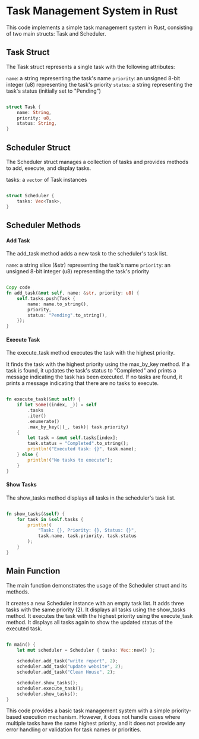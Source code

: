 # Task Management System in Rust
This code implements a simple task management system in Rust, consisting of two main structs: Task and Scheduler.

## Task Struct
The Task struct represents a single task with the following attributes:

`name`: a string representing the task's name
`priority`: an unsigned 8-bit integer (u8) representing the task's priority
`status`: a string representing the task's status (initially set to "Pending")
```rust

struct Task {
    name: String,
    priority: u8,
    status: String,
}
```
## Scheduler Struct
The Scheduler struct manages a collection of tasks and provides methods to add, execute, and display tasks.

tasks: a `vector` of Task instances
```rust

struct Scheduler {
    tasks: Vec<Task>,
}
```
## Scheduler Methods
#### Add Task
The add_task method adds a new task to the scheduler's task list.

`name`: a string slice (&str) representing the task's name
`priority`: an unsigned 8-bit integer (u8) representing the task's priority
```rust

Copy code
fn add_task(&mut self, name: &str, priority: u8) {
    self.tasks.push(Task {
        name: name.to_string(),
        priority,
        status: "Pending".to_string(),
    });
}
```
#### Execute Task
The execute_task method executes the task with the highest priority.

It finds the task with the highest priority using the max_by_key method.
If a task is found, it updates the task's status to "Completed" and prints a message indicating the task has been executed.
If no tasks are found, it prints a message indicating that there are no tasks to execute.
```rust

fn execute_task(&mut self) {
    if let Some((index, _)) = self
        .tasks
        .iter()
        .enumerate()
        .max_by_key(|(_, task)| task.priority)
    {
        let task = &mut self.tasks[index];
        task.status = "Completed".to_string();
        println!("Executed task: {}", task.name);
    } else {
        println!("No tasks to execute");
    }
}
```
#### Show Tasks
The show_tasks method displays all tasks in the scheduler's task list.

```rust

fn show_tasks(&self) {
    for task in &self.tasks {
        println!(
            "Task: {}, Priority: {}, Status: {}",
            task.name, task.priority, task.status
        );
    }
}
```
## Main Function
The main function demonstrates the usage of the Scheduler struct and its methods.

It creates a new Scheduler instance with an empty task list.
It adds three tasks with the same priority (2).
It displays all tasks using the show_tasks method.
It executes the task with the highest priority using the execute_task method.
It displays all tasks again to show the updated status of the executed task.
```rust

fn main() {
    let mut scheduler = Scheduler { tasks: Vec::new() };
    
    scheduler.add_task("write report", 2);
    scheduler.add_task("update website", 2);
    scheduler.add_task("Clean House", 2);

    scheduler.show_tasks();
    scheduler.execute_task();
    scheduler.show_tasks();
}
```
This code provides a basic task management system with a simple priority-based execution mechanism. However, it does not handle cases where multiple tasks have the same highest priority, and it does not provide any error handling or validation for task names or priorities.